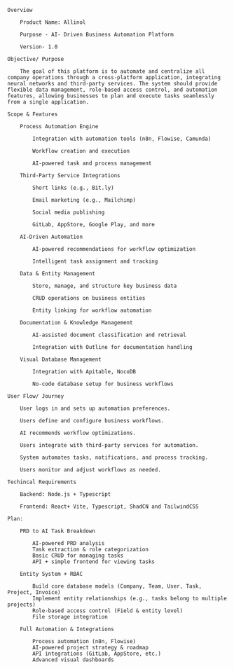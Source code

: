     Overview

        Product Name: Allinol

        Purpose - AI- Driven Business Automation Platform

        Version- 1.0 

    Objective/ Purpose

        The goal of this platform is to automate and centralize all company operations through a cross-platform application, integrating neural networks and third-party services. The system should provide flexible data management, role-based access control, and automation features, allowing businesses to plan and execute tasks seamlessly from a single application.

    Scope & Features

        Process Automation Engine

            Integration with automation tools (n8n, Flowise, Camunda)

            Workflow creation and execution

            AI-powered task and process management

        Third-Party Service Integrations

            Short links (e.g., Bit.ly)

            Email marketing (e.g., Mailchimp)

            Social media publishing

            GitLab, AppStore, Google Play, and more

        AI-Driven Automation

            AI-powered recommendations for workflow optimization

            Intelligent task assignment and tracking

        Data & Entity Management

            Store, manage, and structure key business data

            CRUD operations on business entities

            Entity linking for workflow automation

        Documentation & Knowledge Management

            AI-assisted document classification and retrieval

            Integration with Outline for documentation handling

        Visual Database Management

            Integration with Apitable, NocoDB

            No-code database setup for business workflows

    User Flow/ Journey

        User logs in and sets up automation preferences.

        Users define and configure business workflows.

        AI recommends workflow optimizations.

        Users integrate with third-party services for automation.

        System automates tasks, notifications, and process tracking.

        Users monitor and adjust workflows as needed.

    Techincal Requirements

        Backend: Node.js + Typescript

        Frontend: React+ Vite, Typescript, ShadCN and TailwindCSS

    Plan:

        PRD to AI Task Breakdown

            AI-powered PRD analysis
            Task extraction & role categorization
            Basic CRUD for managing tasks
            API + simple frontend for viewing tasks

        Entity System + RBAC

            Build core database models (Company, Team, User, Task, Project, Invoice)
            Implement entity relationships (e.g., tasks belong to multiple projects)
            Role-based access control (Field & entity level)
            File storage integration

        Full Automation & Integrations

            Process automation (n8n, Flowise)
            AI-powered project strategy & roadmap
            API integrations (GitLab, AppStore, etc.)
            Advanced visual dashboards